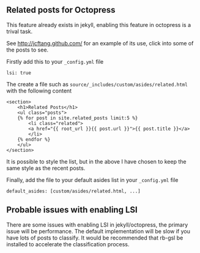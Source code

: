 ## Related posts for Octopress

This feature already exists in jekyll, enabling this feature in
octopress is a trival task.

See <http://jcftang.github.com/> for an example of its use, click into some of the posts to see.

Firstly add this to your `_config.yml` file

    lsi: true

The create a file such as `source/_includes/custom/asides/related.html` with the following content

	<section>
		<h1>Related Posts</h1>
		<ul class="posts">
		{% for post in site.related_posts limit:5 %}
			<li class="related">
			<a href="{{ root_url }}{{ post.url }}">{{ post.title }}</a>
			</li>
		{% endfor %}
		</ul>
	</section>

It is possible to style the list, but in the above I have chosen to keep
the same style as the recent posts.

Finally, add the file to your default asides list in your `_config.yml` file

	default_asides: [custom/asides/related.html, ...]

## Probable issues with enabling LSI

There are some issues with enabling LSI in jekyll/octopress, the primary
issue will be performance. The default implementation will be slow if
you have lots of posts to classify. It would be recommended that rb-gsl
be installed to accelerate the classification process.
